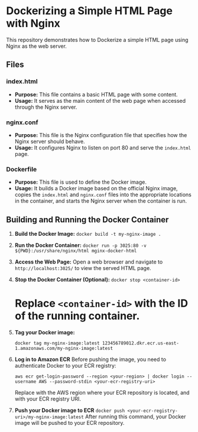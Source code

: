# Dockerizing a Simple HTML Page with Nginx

This repository demonstrates how to Dockerize a simple HTML page using Nginx as the web server.

## Files

### index.html

- **Purpose:** This file contains a basic HTML page with some content.
- **Usage:** It serves as the main content of the web page when accessed through the Nginx server.

### nginx.conf

- **Purpose:** This file is the Nginx configuration file that specifies how the Nginx server should behave.
- **Usage:** It configures Nginx to listen on port 80 and serve the `index.html` page.

### Dockerfile

- **Purpose:** This file is used to define the Docker image.
- **Usage:** It builds a Docker image based on the official Nginx image, copies the `index.html` and `nginx.conf` files into the appropriate locations in the container, and starts the Nginx server when the container is run.

## Building and Running the Docker Container

1. **Build the Docker Image:**
    ```docker build -t my-nginx-image .```

2. **Run the Docker Container:**
    ```docker run -p 3025:80 -v ${PWD}:/usr/share/nginx/html mginx-docker-html```

3. **Access the Web Page:**
    Open a web browser and navigate to `http://localhost:3025/` to view the served HTML page.

4. **Stop the Docker Container (Optional):**
    ```docker stop <container-id>```
    
    # Replace `<container-id>` with the ID of the running container.
5. **Tag your Docker image:**

    ```docker tag my-nginx-image:latest 123456789012.dkr.ecr.us-east-1.amazonaws.com/my-nginx-image:latest```

6. **Log in to Amazon ECR**
    Before pushing the image, you need to authenticate Docker to your ECR registry:
    
    ```aws ecr get-login-password --region <your-region> | docker login --username AWS --password-stdin <your-ecr-registry-uri>```

    Replace <your-region> with the AWS region where your ECR repository is located, and <your-ecr-registry-uri> with your ECR registry URI.

7. **Push your Docker image to ECR**
    ```docker push <your-ecr-registry-uri>/my-nginx-image:latest```
    After running this command, your Docker image will be pushed to your ECR repository.


